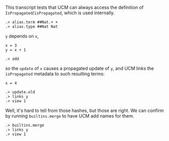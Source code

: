 This transcript tests that UCM can always access the definition of
`IsPropagated`/`isPropagated`, which is used internally.

```ucm:hide
.> alias.term ##Nat.+ +
.> alias.type ##Nat Nat
```

`y` depends on `x`,
```unison:hide
x = 3
y = x + 1
```

```ucm
.> add
```

so the `update` of `x` causes a propagated update of `y`, and UCM links the
`isPropagated` metadata to such resulting terms:

```unison:hide
x = 4
```

```ucm
.> update.old
.> links y
.> view 1
```

Well, it's hard to tell from those hashes, but those are right.  We can confirm
by running `builtins.merge` to have UCM add names for them.

```ucm
.> builtins.merge
.> links y
.> view 1
```
